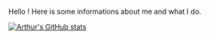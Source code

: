 Hello ! Here is some informations about me and what I do.

[![Arthur's GitHub stats](https://github-readme-stats.vercel.app/api?username=Arthur-PI)](https://github.com/anuraghazra/github-readme-stats)
